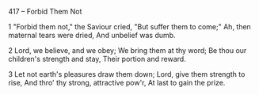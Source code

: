 417 – Forbid Them Not


1
"Forbid them not," the Saviour cried,
"But suffer them to come;"
Ah, then maternal tears were dried, 
And unbelief was dumb.

2
Lord, we believe, and we obey;
We bring them at thy word;
Be thou our children's strength and stay,
Their portion and reward.

3
Let not earth's pleasures draw them down;
Lord, give them strength to rise,
And thro' thy strong, attractive pow'r,
At last to gain the prize.
